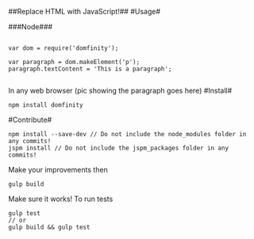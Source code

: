 ##Replace HTML with JavaScript!##
#Usage#

###Node###
```

var dom = require('domfinity');

var paragraph = dom.makeElement('p');
paragraph.textContent = 'This is a paragraph';


```
In any web browser
(pic showing the paragraph goes here)
#Install#
```
npm install domfinity
```

#Contribute#
```
npm install --save-dev // Do not include the node_modules folder in any commits!
jspm install // Do not include the jspm_packages folder in any commits!
```

Make your improvements then

```
gulp build
```
Make sure it works! To run tests
```
gulp test
// or
gulp build && gulp test
```
